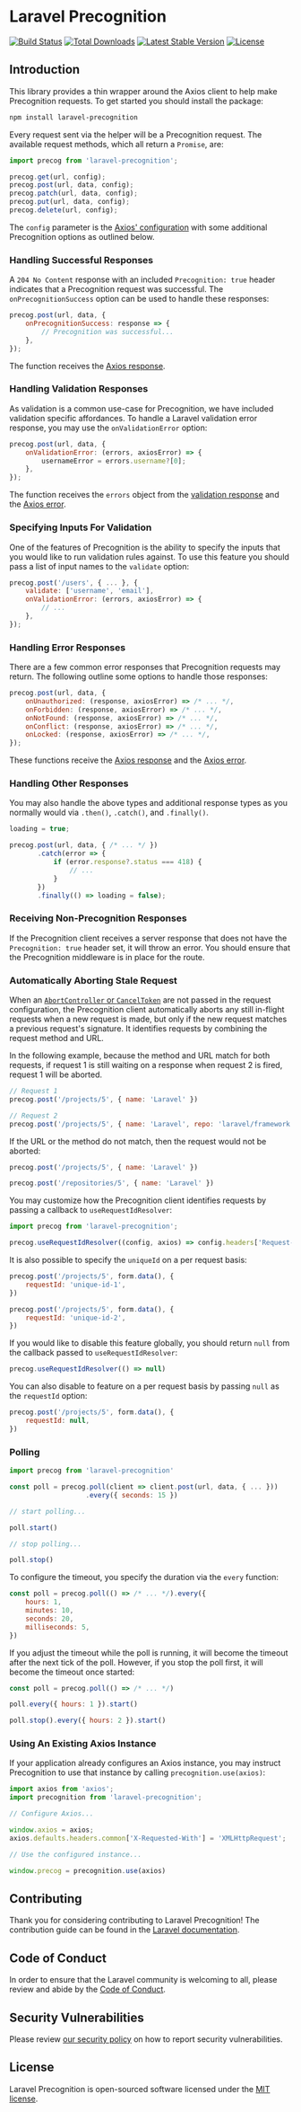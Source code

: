 # Laravel Precognition

<a href="https://github.com/laravel/precognition/actions"><img src="https://github.com/laravel/precognition/workflows/tests/badge.svg" alt="Build Status"></a>
<a href="https://www.npmjs.com/package/laravel-precognition"><img src="https://img.shields.io/npm/dt/laravel-precognition" alt="Total Downloads"></a>
<a href="https://www.npmjs.com/package/laravel-precognition"><img src="https://img.shields.io/npm/v/laravel-precognition" alt="Latest Stable Version"></a>
<a href="https://www.npmjs.com/package/laravel-precognition"><img src="https://img.shields.io/npm/l/laravel-precognition" alt="License"></a>

## Introduction

This library provides a thin wrapper around the Axios client to help make Precognition requests. To get started you should install the package:

```sh
npm install laravel-precognition
```

Every request sent via the helper will be a Precognition request. The available request methods, which all return a `Promise`, are:

```js
import precog from 'laravel-precognition';

precog.get(url, config);
precog.post(url, data, config);
precog.patch(url, data, config);
precog.put(url, data, config);
precog.delete(url, config);
```

The `config` parameter is the [Axios' configuration](https://axios-http.com/docs/req_config) with some additional Precognition options as outlined below.

### Handling Successful Responses

A `204 No Content` response with an included `Precognition: true` header indicates that a Precognition request was successful. The `onPrecognitionSuccess` option can be used to handle these responses:

```js
precog.post(url, data, {
    onPrecognitionSuccess: response => {
        // Precognition was successful...
    },
});
```

The function receives the [Axios response](https://axios-http.com/docs/res_schema).

### Handling Validation Responses

As validation is a common use-case for Precognition, we have included validation specific affordances. To handle a Laravel validation error response, you may use the `onValidationError` option:

```js
precog.post(url, data, {
    onValidationError: (errors, axiosError) => {
        usernameError = errors.username?[0];
    },
});
```

The function receives the `errors` object from the [validation response](https://laravel.com/docs/validation#validation-error-response-format) and the [Axios error](https://axios-http.com/docs/handling_errors).

### Specifying Inputs For Validation

One of the features of Precognition is the ability to specify the inputs that you would like to run validation rules against. To use this feature you should pass a list of input names to the `validate` option:

```js
precog.post('/users', { ... }, {
    validate: ['username', 'email'],
    onValidationError: (errors, axiosError) => {
        // ...
    },
});
```

### Handling Error Responses

There are a few common error responses that Precognition requests may return. The following outline some options to handle those responses:

```js
precog.post(url, data, {
    onUnauthorized: (response, axiosError) => /* ... */,
    onForbidden: (response, axiosError) => /* ... */,
    onNotFound: (response, axiosError) => /* ... */,
    onConflict: (response, axiosError) => /* ... */,
    onLocked: (response, axiosError) => /* ... */,
});
```

These functions receive the [Axios response](https://axios-http.com/docs/res_schema) and the [Axios error](https://axios-http.com/docs/handling_errors).

### Handling Other Responses

You may also handle the above types and additional response types as you normally would via `.then()`, `.catch()`, and `.finally()`.

```js
loading = true;

precog.post(url, data, { /* ... */ })
       .catch(error => {
           if (error.response?.status === 418) {
               // ...
           }
       })
       .finally(() => loading = false);
```

### Receiving Non-Precognition Responses

If the Precognition client receives a server response that does not have the `Precognition: true` header set, it will throw an error. You should ensure that the Precognition middleware is in place for the route.

### Automatically Aborting Stale Request

When an [`AbortController` or `CancelToken`](https://axios-http.com/docs/cancellation) are not passed in the request configuration, the Precognition client automatically aborts any still in-flight requests when a new request is made, but only if the new request matches a previous request's signature. It identifies requests by combining the request method and URL.

In the following example, because the method and URL match for both requests, if request 1 is still waiting on a response when request 2 is fired, request 1 will be aborted.

```js
// Request 1
precog.post('/projects/5', { name: 'Laravel' })

// Request 2
precog.post('/projects/5', { name: 'Laravel', repo: 'laravel/framework' })
```

If the URL or the method do not match, then the request would not be aborted:

```js
precog.post('/projects/5', { name: 'Laravel' })

precog.post('/repositories/5', { name: 'Laravel' })
```

You may customize how the Precognition client identifies requests by passing a callback to `useRequestIdResolver`:

```js
import precog from 'laravel-precognition';

precog.useRequestIdResolver((config, axios) => config.headers['Request-Id'])
```

It is also possible to specify the `uniqueId` on a per request basis:

```js
precog.post('/projects/5', form.data(), {
    requestId: 'unique-id-1',
})

precog.post('/projects/5', form.data(), {
    requestId: 'unique-id-2',
})
```

If you would like to disable this feature globally, you should return `null` from the callback passed to `useRequestIdResolver`:

```js
precog.useRequestIdResolver(() => null)
```

You can also disable to feature on a per request basis by passing `null` as the `requestId` option:

```js
precog.post('/projects/5', form.data(), {
    requestId: null,
})
```

### Polling

```js
import precog from 'laravel-precognition'

const poll = precog.poll(client => client.post(url, data, { ... }))
                   .every({ seconds: 15 })

// start polling...

poll.start()

// stop polling...

poll.stop()
```

To configure the timeout, you specify the duration via the `every` function:

```js
const poll = precog.poll(() => /* ... */).every({
    hours: 1,
    minutes: 10,
    seconds: 20,
    milliseconds: 5,
})
```

If you adjust the timeout while the poll is running, it will become the timeout after the next tick of the poll. However, if you stop the poll first, it will become the timeout once started:

```js
const poll = precog.poll(() => /* ... */)

poll.every({ hours: 1 }).start()

poll.stop().every({ hours: 2 }).start()
```

### Using An Existing Axios Instance

If your application already configures an Axios instance, you may instruct Precognition to use that instance by calling `precognition.use(axios)`:

```js
import axios from 'axios';
import precognition from 'laravel-precognition';

// Configure Axios...

window.axios = axios;
axios.defaults.headers.common['X-Requested-With'] = 'XMLHttpRequest';

// Use the configured instance...

window.precog = precognition.use(axios)
```

## Contributing

Thank you for considering contributing to Laravel Precognition! The contribution guide can be found in the [Laravel documentation](https://laravel.com/docs/contributions).

## Code of Conduct

In order to ensure that the Laravel community is welcoming to all, please review and abide by the [Code of Conduct](https://laravel.com/docs/contributions#code-of-conduct).

## Security Vulnerabilities

Please review [our security policy](https://github.com/laravel/precognition/security/policy) on how to report security vulnerabilities.

## License

Laravel Precognition is open-sourced software licensed under the [MIT license](LICENSE.md).

